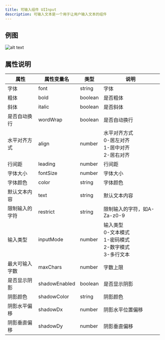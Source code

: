 ```yaml
---
title: 可输入组件 UIInput
description: 可输入文本是一个用于让用户输入文本的组件
---
```


## 例图

![alt text](https://cdn.gcw.wiki/gcw/image/zh_hans/getting-started/13.interface/14.uiinput/image.png)

## 属性说明

| 属性           | 属性变量名    | 类型    | 说明                                                             |
| -------------- | ------------- | ------- | ---------------------------------------------------------------- |
| 字体           | font          | string  | 字体                                                             |
| 粗体           | bold          | boolean | 是否粗体                                                         |
| 斜体           | italic        | boolean | 是否斜体                                                         |
| 是否自动换行   | wordWrap      | boolean | 是否自动换行                                                     |
| 水平对齐方式   | align         | number  | 水平对齐方式<br>0-居左对齐<br>1-居中对齐<br>2-居右对齐           |
| 行间距         | leading       | number  | 行间距                                                           |
| 字体大小       | fontSize      | number  | 字体大小                                                         |
| 字体颜色       | color         | string  | 字体颜色                                                         |
| 默认文本内容   | text          | string  | 默认文本内容                                                     |
| 限制输入的字符 | restrict      | string  | 限制输入的字符，如A-Za-z0-9                                      |
| 输入类型       | inputMode     | number  | 输入类型<br>0-文本模式<br>1-密码模式<br>2-数字模式<br>3-多行文本 |
| 最大可输入字数 | maxChars      | number  | 字数上限                                                         |
| 是否显示阴影   | shadowEnabled | boolean | 是否显示阴影                                                     |
| 阴影颜色       | shadowColor   | string  | 阴影颜色                                                         |
| 阴影水平偏移   | shadowDx      | number  | 阴影水平位置偏移                                                 |
| 阴影垂直偏移   | shadowDy      | number  | 阴影垂直偏移                                                     |

<!-- ## 参考-API

- API-单机版-可输入文本组件:UIInput
- API-网络版-可输入文本组件:UIInput -->
